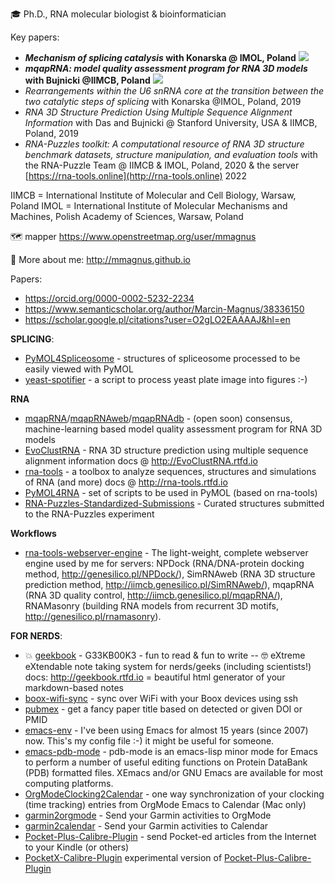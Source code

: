 <!--![](banner.jpg)-->

🎓 Ph.D., RNA molecular biologist & bioinformatician

Key papers: 

- ***Mechanism of splicing catalysis* with Konarska @ IMOL, Poland** <img src="https://shields.io/static/v1?label=&message=in progress&color=orange">
- ***mqapRNA: model quality assessment program for RNA 3D models* with Bujnicki @IIMCB, Poland** <img src="https://shields.io/static/v1?label=&message=in progress&color=orange">
- *Rearrangements within the U6 snRNA core at the transition between the two catalytic steps of splicing* with Konarska @IMOL, Poland, 2019
- *RNA 3D Structure Prediction Using Multiple Sequence Alignment Information* with Das and Bujnicki @ Stanford University, USA & IIMCB, Poland, 2019
- *RNA-Puzzles toolkit: A computational resource of RNA 3D structure benchmark datasets, structure manipulation, and evaluation tools* with the RNA-Puzzle Team @ IIMCB & IMOL, Poland, 2020 & the server [https://rna-tools.online](http://rna-tools.online) 2022
 
IIMCB = International Institute of Molecular and Cell Biology, Warsaw, Poland
IMOL = International Institute of Molecular Mechanisms and Machines, Polish Academy of Sciences, Warsaw, Poland

🗺 mapper https://www.openstreetmap.org/user/mmagnus

🦥 More about me: http://mmagnus.github.io 

Papers:

- https://orcid.org/0000-0002-5232-2234
- https://www.semanticscholar.org/author/Marcin-Magnus/38336150
- https://scholar.google.pl/citations?user=O2gLO2EAAAAJ&hl=en

**SPLICING**:
- [PyMOL4Spliceosome](https://github.com/mmagnus/PyMOL4Spliceosome) - structures of spliceosome processed to be easily viewed with PyMOL
- [yeast-spotifier](https://github.com/mmagnus/yeast-spotifier) - a script to process yeast plate image into figures :-)

**RNA**
- [mqapRNA](https://github.com/mmagnus/mqapRNA)/[mqapRNAweb](https://github.com/mmagnus/mqapRNAweb)/[mqapRNAdb](https://github.com/mmagnus/mqapRNAdb) - (open soon) consensus, machine-learning based model quality assessment program for RNA 3D models
- [EvoClustRNA](https://github.com/mmagnus/EvoClustRNA) - RNA 3D structure prediction using multiple sequence alignment information docs @ http://EvoClustRNA.rtfd.io
- [rna-tools](https://github.com/mmagnus/rna-tools) - a toolbox to analyze sequences, structures and simulations of RNA (and more) docs @ http://rna-tools.rtfd.io
- [PyMOL4RNA](https://rna-tools.readthedocs.io/en/latest/pymol4rna.html) - set of scripts to be used in PyMOL (based on rna-tools)
- [RNA-Puzzles-Standardized-Submissions](https://github.com/mmagnus/RNA-Puzzles-Standardized-Submissions) - Curated structures submitted to the RNA-Puzzles experiment

**Workflows**
- [rna-tools-webserver-engine](https://github.com/mmagnus/rna-tools-webserver-engine) - The light-weight, complete webserver engine used by me for servers: NPDock (RNA/DNA-protein docking method, http://genesilico.pl/NPDock/), SimRNAweb (RNA 3D structure prediction method, http://iimcb.genesilico.pl/SimRNAweb/), mqapRNA (RNA 3D quality control, http://iimcb.genesilico.pl/mqapRNA/), RNAMasonry (building RNA models from recurrent 3D motifs, http://genesilico.pl/rnamasonry).
 
**FOR NERDS**:
- 💥 [geekbook](https://github.com/mmagnus/geekbook) - G33KB00K3 - fun to read & fun to write -- 🤓 eXtreme eXtendable note taking system for nerds/geeks (including scientists!) docs: http://geekbook.rtfd.io = beautiful html generator of your markdown-based notes
- [boox-wifi-sync](https://github.com/mmagnus/boox-wifi-sync) - sync over WiFi with your Boox devices using ssh
- [pubmex](https://github.com/mmagnus/pubmex) - get a fancy paper title based on detected or given DOI or PMID
- [emacs-env](https://github.com/mmagnus/emacs-env) - I've been using Emacs for almost 15 years (since 2007) now. This's my config file :-) it might be useful for someone.
- [emacs-pdb-mode](https://github.com/mmagnus/emacs-pdb-mode) - pdb-mode is an emacs-lisp minor mode for Emacs to perform a number of useful editing functions on Protein DataBank (PDB) formatted files. XEmacs and/or GNU Emacs are available for most computing platforms.
- [OrgModeClocking2Calendar](https://github.com/mmagnus/OrgModeClocking2Calendar) - one way synchronization of your clocking (time tracking) entries from OrgMode Emacs to Calendar (Mac only)
- [garmin2orgmode](https://github.com/mmagnus/garmin2orgmode) - Send your Garmin activities to OrgMode
- [garmin2calendar](https://github.com/mmagnus/garmin2calendar) - Send your Garmin activities to Calendar
- [Pocket-Plus-Calibre-Plugin](https://github.com/mmagnus/Pocket-Plus-Calibre-Plugin) - send Pocket-ed articles from the Internet to your Kindle (or others)
- [PocketX-Calibre-Plugin](https://github.com/mmagnus/PocketX-Calibre-Plugin) experimental version of [Pocket-Plus-Calibre-Plugin](https://github.com/mmagnus/Pocket-Plus-Calibre-Plugin)

<!--
-->

<!--
**mmagnus/mmagnus** is a ✨ _special_ ✨ repository because its `README.md` (this file) appears on your GitHub profile.

Here are some ideas to get you started:

- 🔭 I’m currently working on ...
- 🌱 I’m currently learning ...
- 👯 I’m looking to collaborate on ...
- 🤔 I’m looking for help with ...
- 💬 Ask me about ...
- 📫 How to reach me: ...
- 😄 Pronouns: ...
- ⚡ Fun fact: ...
-->
